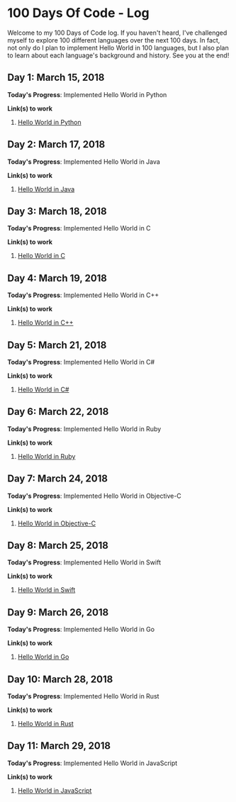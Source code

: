 # 100 Days Of Code - Log

Welcome to my 100 Days of Code log. If you haven't heard, I've challenged myself
to explore 100 different languages over the next 100 days. In fact, not only
do I plan to implement Hello World in 100 languages, but I also plan to learn
about each language's background and history. See you at the end!

## Day 1: March 15, 2018

**Today's Progress**: Implemented Hello World in Python

**Link(s) to work**
1. [Hello World in Python](https://therenegadecoder.com/code/python/hello-world-in-python/)

## Day 2: March 17, 2018

**Today's Progress**: Implemented Hello World in Java

**Link(s) to work**
1. [Hello World in Java](https://therenegadecoder.com/code/java/hello-world-in-java/)

## Day 3: March 18, 2018

**Today's Progress**: Implemented Hello World in C

**Link(s) to work**
1. [Hello World in C](https://therenegadecoder.com/code/hello-world-in-c/)

## Day 4: March 19, 2018

**Today's Progress**: Implemented Hello World in C++

**Link(s) to work**
1. [Hello World in C++](https://therenegadecoder.com/code/hello-world-in-c-plus-plus/)

## Day 5: March 21, 2018

**Today's Progress**: Implemented Hello World in C#

**Link(s) to work**
1. [Hello World in C#](https://therenegadecoder.com/code/hello-world-in-c-sharp/)

## Day 6: March 22, 2018

**Today's Progress**: Implemented Hello World in Ruby

**Link(s) to work**
1. [Hello World in Ruby](https://therenegadecoder.com/code/hello-world-in-ruby/)

## Day 7: March 24, 2018

**Today's Progress**: Implemented Hello World in Objective-C

**Link(s) to work**
1. [Hello World in Objective-C](https://therenegadecoder.com/code/hello-world-in-objective-c/)

## Day 8: March 25, 2018

**Today's Progress**: Implemented Hello World in Swift

**Link(s) to work**
1. [Hello World in Swift](https://therenegadecoder.com/code/hello-world-in-swift/)

## Day 9: March 26, 2018

**Today's Progress**: Implemented Hello World in Go

**Link(s) to work**
1. [Hello World in Go](https://therenegadecoder.com/code/hello-world-in-go/)

## Day 10: March 28, 2018

**Today's Progress**: Implemented Hello World in Rust

**Link(s) to work**
1. [Hello World in Rust](https://therenegadecoder.com/code/hello-world-in-rust/)

## Day 11: March 29, 2018

**Today's Progress**: Implemented Hello World in JavaScript

**Link(s) to work**
1. [Hello World in JavaScript](https://therenegadecoder.com/code/python/hello-world-in-javascript/)
